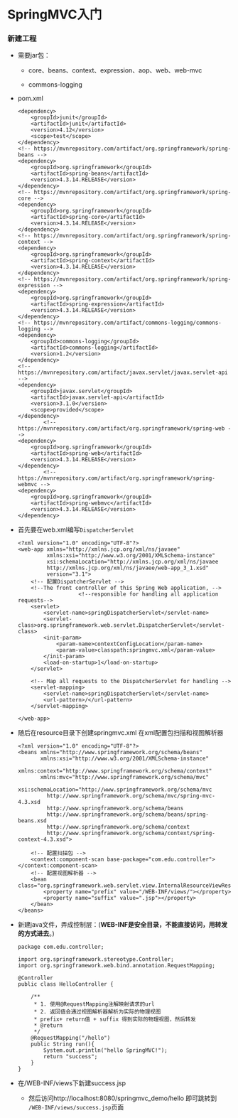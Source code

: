# SpringMVC入门

### 新建工程

* 需要jar包：

    * core、beans、context、expression、aop、web、web-mvc

    * commons-logging 


* pom.xml

      <dependency>
          <groupId>junit</groupId>
          <artifactId>junit</artifactId>
          <version>4.12</version>
          <scope>test</scope>
      </dependency>
      <!-- https://mvnrepository.com/artifact/org.springframework/spring-beans -->
      <dependency>
          <groupId>org.springframework</groupId>
          <artifactId>spring-beans</artifactId>
          <version>4.3.14.RELEASE</version>
      </dependency>
      <!-- https://mvnrepository.com/artifact/org.springframework/spring-core -->
      <dependency>
          <groupId>org.springframework</groupId>
          <artifactId>spring-core</artifactId>
          <version>4.3.14.RELEASE</version>
      </dependency>
      <!-- https://mvnrepository.com/artifact/org.springframework/spring-context -->
      <dependency>
          <groupId>org.springframework</groupId>
          <artifactId>spring-context</artifactId>
          <version>4.3.14.RELEASE</version>
      </dependency>
      <!-- https://mvnrepository.com/artifact/org.springframework/spring-expression -->
      <dependency>
          <groupId>org.springframework</groupId>
          <artifactId>spring-expression</artifactId>
          <version>4.3.14.RELEASE</version>
      </dependency>
      <!-- https://mvnrepository.com/artifact/commons-logging/commons-logging -->
      <dependency>
          <groupId>commons-logging</groupId>
          <artifactId>commons-logging</artifactId>
          <version>1.2</version>
      </dependency>
      <!-- https://mvnrepository.com/artifact/javax.servlet/javax.servlet-api -->
      <dependency>
          <groupId>javax.servlet</groupId>
          <artifactId>javax.servlet-api</artifactId>
          <version>3.1.0</version>
          <scope>provided</scope>
      </dependency>
              <!-- https://mvnrepository.com/artifact/org.springframework/spring-web -->
      <dependency>
          <groupId>org.springframework</groupId>
          <artifactId>spring-web</artifactId>
          <version>4.3.14.RELEASE</version>
      </dependency>
              <!-- https://mvnrepository.com/artifact/org.springframework/spring-webmvc -->
      <dependency>
          <groupId>org.springframework</groupId>
          <artifactId>spring-webmvc</artifactId>
          <version>4.3.14.RELEASE</version>
      </dependency>

* 首先要在web.xml编写`DispatcherServlet`

      <?xml version="1.0" encoding="UTF-8"?>
      <web-app xmlns="http://xmlns.jcp.org/xml/ns/javaee"
               xmlns:xsi="http://www.w3.org/2001/XMLSchema-instance"
               xsi:schemaLocation="http://xmlns.jcp.org/xml/ns/javaee 
               http://xmlns.jcp.org/xml/ns/javaee/web-app_3_1.xsd"
               version="3.1">
          <!-- 配置DispatcherServlet -->
          <!--The front controller of this Spring Web application, -->
                         <!--responsible for handling all application requests-->
          <servlet>
              <servlet-name>springDispatcherServlet</servlet-name>
              <servlet-class>org.springframework.web.servlet.DispatcherServlet</servlet-class>
              <init-param>
                  <param-name>contextConfigLocation</param-name>
                  <param-value>classpath:springmvc.xml</param-value>
              </init-param>
              <load-on-startup>1</load-on-startup>
          </servlet>

          <!-- Map all requests to the DispatcherServlet for handling -->
          <servlet-mapping>
              <servlet-name>springDispatcherServlet</servlet-name>
              <url-pattern>/</url-pattern>
          </servlet-mapping>

      </web-app>

* 随后在resource目录下创建springmvc.xml 在xml配置包扫描和视图解析器

      <?xml version="1.0" encoding="UTF-8"?>
      <beans xmlns="http://www.springframework.org/schema/beans"
             xmlns:xsi="http://www.w3.org/2001/XMLSchema-instance"
             xmlns:context="http://www.springframework.org/schema/context"
             xmlns:mvc="http://www.springframework.org/schema/mvc"
             xsi:schemaLocation="http://www.springframework.org/schema/mvc 
               http://www.springframework.org/schema/mvc/spring-mvc-4.3.xsd
               http://www.springframework.org/schema/beans 
               http://www.springframework.org/schema/beans/spring-beans.xsd
               http://www.springframework.org/schema/context 
               http://www.springframework.org/schema/context/spring-context-4.3.xsd">

          <!-- 配置扫描包 -->
          <context:component-scan base-package="com.edu.controller"></context:component-scan>
          <!-- 配置视图解析器 -->
          <bean class="org.springframework.web.servlet.view.InternalResourceViewResolver">
              <property name="prefix" value="/WEB-INF/views/"></property>
              <property name="suffix" value=".jsp"></property>
          </bean>
      </beans>
      
* 新建java文件，弄成控制层：(**WEB-INF是安全目录，不能直接访问，用转发的方式进去**。)

      package com.edu.controller;

      import org.springframework.stereotype.Controller;
      import org.springframework.web.bind.annotation.RequestMapping;

      @Controller
      public class HelloController {

          /**
           * 1. 使用@RequestMapping注解映射请求的url
           * 2. 返回值会通过视图解析器解析为实际的物理视图
           * prefix+ return值 + suffix 得到实际的物理视图，然后转发
           * @return
           */
          @RequestMapping("/hello")
          public String run(){
              System.out.println("hello SpringMVC!");
              return "success";
          }
      }



* 在/WEB-INF/views下新建success.jsp

   * 然后访问http://localhost:8080/springmvc_demo/hello 即可跳转到 `/WEB-INF/views/success.jsp`页面

















